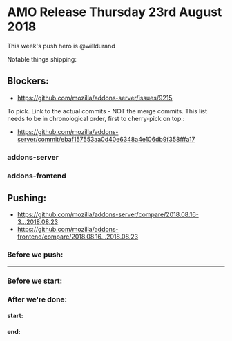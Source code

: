 
# AMO Release Thursday 23rd August 2018

This week's push hero is @willdurand

Notable things shipping:

## Blockers:
 * https://github.com/mozilla/addons-server/issues/9215

To pick.  Link to the actual commits - NOT the merge commits.  This list needs
to be in chronological order, first to cherry-pick on top.:
* https://github.com/mozilla/addons-server/commit/ebaf157553aa0d40e6348a4e106db9f358fffa17

### addons-server

### addons-frontend

## Pushing:

* https://github.com/mozilla/addons-server/compare/2018.08.16-3...2018.08.23
* https://github.com/mozilla/addons-frontend/compare/2018.08.16...2018.08.23

### Before we push:

-------------------------------------------------------------------------------

### Before we start:


### After we're done:

#### start:
#### end:
